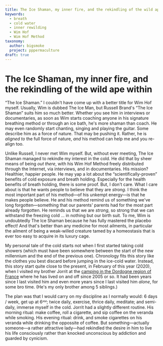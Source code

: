 ```yaml
---
title: The Ice Shaman, my inner fire, and the rekindling of the wild ape within
keywords:
  - breath
  - cold water
  - inner rewilding
  - Wim Hof
  - Wim Hof Method
taxonomy:
  author: bigsmoke
  project: pppermaculture
draft: true
---
```


# The Ice Shaman, my inner fire, and the rekindling of the wild ape within

“The Ice Shaman.” I couldn't have come up with a better title for Wim Hof myself. Usually, Wim is dubbed The Ice Man, but Russell Brand's “The Ice Shaman” suits him so much better. Whether you see him in interviews or documentaries, as soon as Wim starts coaching anyone in his signature breathing method or through an ice bath, he's more shaman than coach. He may even randomly start chanting, singing and playing the guitar. Some describe him as a force of nature. That may be pushing it. Rather, he is _aligned to_ the full force of nature, _and_ his method can help me and you re-align too.

Unlike Russell, I never met Wim myself. But, without ever meeting, The Ice Shaman managed to rekindle my interest in the cold. He did that by sheer means of being _out there_, with his Wim Hof Method freely distributed through the Internet, via interviews, and in documentaries. His mission? Healthier, happier people. He may yap a lot about the “scientifically-proven” benefits of cold exposure and breath holding. Especially for the health benefits of breath holding, there is some proof. But, I don't care. What I care about is that he wants people to believe that they are _strong_. I think the most important part of his method—of his unkempt energy—is that he makes people believe. He and his method remind us of something we've long forgotten—something that our parents' parents had for the most part already forgotten. He reminds us that we are _strong_, so strong that we can withstand the freezing cold … in nothing but our birth suit. To me, Wim is undoubtedly The Ice Shaman because he has fully mastered the placebo effect! And that's better than any medicine for most ailments, in particular the ailment of being a weak-willed creature tamed by a homeostasis that is ever too easy to acquire in its luxury cage.

<!-- TODO: Insert image here of Jorrit and me at the pond at Therme d'Astor -->

My personal tale of the cold starts not when I first started taking cold showers (which must have been somewhere between the start of the new millennium and the end of the previous one). Chronology fits this story like the clothes you best discard before jumping in the ice-cold water. Instead, this story start quite close to the present, in February of this year (2020), when I visited my brother Jorrit at the [camping in the Dordogne region of France](https://www.termedastor.com/en/) where he has lived on and off since 2005 or so. It had been years since I last visited him and even more years since I last visited him _alone_, for some bro time. (He's my only brother among 5 siblings.)

The plan was that I would carry on my discipline as I normally would: 6 days / week, get up at 6ᴬᴹ; twice daily, exercise, thrice daily, meditate; and semi-daily, immerse myself in the cold. Jorrit had a slightly different routine. His morning ritual: make coffee, roll a cigarette, and sip coffee on the veranda while smoking. His evening ritual: drink, and smoke cigarettes on his veranda while drinking the oppossite of coffee. But something—actually someone—a rather attractive lady—had rekindled the desire in him to live his life consciously rather than knocked unconscious by addiction and guarded by cynicism.
